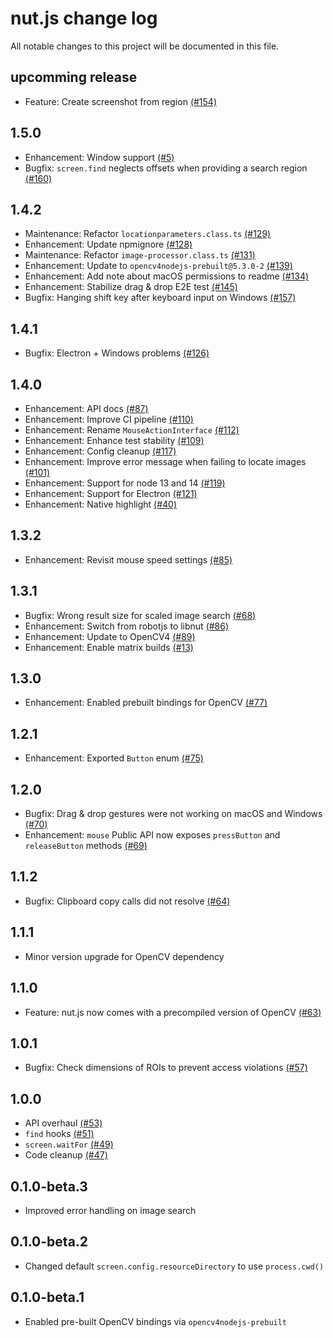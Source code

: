 # nut.js change log

All notable changes to this project will be documented in this file.

## upcomming release
- Feature: Create screenshot from region [(#154)](https://github.com/nut-tree/nut.js/issues/154)

## 1.5.0

- Enhancement: Window support [(#5)](https://github.com/nut-tree/nut.js/issues/5)
- Bugfix: `screen.find` neglects offsets when providing a search region [(#160)](https://github.com/nut-tree/nut.js/issues/160)

## 1.4.2

- Maintenance: Refactor `locationparameters.class.ts` [(#129)](https://github.com/nut-tree/nut.js/issues/129)
- Enhancement: Update npmignore [(#128)](https://github.com/nut-tree/nut.js/issues/128)
- Maintenance: Refactor `image-processor.class.ts` [(#131)](https://github.com/nut-tree/nut.js/issues/131)
- Enhancement: Update to `opencv4nodejs-prebuilt@5.3.0-2` [(#139)](https://github.com/nut-tree/nut.js/issues/139)
- Enhancement: Add note about macOS permissions to readme [(#134)](https://github.com/nut-tree/nut.js/issues/134)
- Enhancement: Stabilize drag & drop E2E test [(#145)](https://github.com/nut-tree/nut.js/issues/145)
- Bugfix: Hanging shift key after keyboard input on Windows [(#157)](https://github.com/nut-tree/nut.js/issues/157)

## 1.4.1

- Bugfix: Electron + Windows problems [(#126)](https://github.com/nut-tree/nut.js/issues/126)

## 1.4.0

- Enhancement: API docs [(#87)](https://github.com/nut-tree/nut.js/issues/87)
- Enhancement: Improve CI pipeline [(#110)](https://github.com/nut-tree/nut.js/issues/110)
- Enhancement: Rename `MouseActionInterface` [(#112)](https://github.com/nut-tree/nut.js/issues/112)
- Enhancement: Enhance test stability [(#109)](https://github.com/nut-tree/nut.js/issues/109)
- Enhancement: Config cleanup [(#117)](https://github.com/nut-tree/nut.js/issues/117)
- Enhancement: Improve error message when failing to locate images [(#101)](https://github.com/nut-tree/nut.js/issues/101)
- Enhancement: Support for node 13 and 14 [(#119)](https://github.com/nut-tree/nut.js/issues/119)
- Enhancement: Support for Electron [(#121)](https://github.com/nut-tree/nut.js/issues/121)
- Enhancement: Native highlight [(#40)](https://github.com/nut-tree/nut.js/issues/40)

## 1.3.2

- Enhancement: Revisit mouse speed settings [(#85)](https://github.com/nut-tree/nut.js/issues/85)

## 1.3.1

- Bugfix: Wrong result size for scaled image search [(#68)](https://github.com/nut-tree/nut.js/issues/68)
- Enhancement: Switch from robotjs to libnut [(#86)](https://github.com/nut-tree/nut.js/issues/86)
- Enhancement: Update to OpenCV4 [(#89)](https://github.com/nut-tree/nut.js/issues/89)
- Enhancement: Enable matrix builds [(#13)](https://github.com/nut-tree/nut.js/issues/13)

## 1.3.0

- Enhancement: Enabled prebuilt bindings for OpenCV [(#77)](https://github.com/nut-tree/nut.js/issues/77)

## 1.2.1

- Enhancement: Exported `Button` enum [(#75)](https://github.com/nut-tree/nut.js/issues/75)

## 1.2.0

- Bugfix: Drag & drop gestures were not working on macOS and Windows [(#70)](https://github.com/nut-tree/nut.js/issues/70)
- Enhancement: `mouse` Public API now exposes `pressButton` and `releaseButton` methods [(#69)](https://github.com/nut-tree/nut.js/issues/69)

## 1.1.2

- Bugfix: Clipboard copy calls did not resolve [(#64)](https://github.com/nut-tree/nut.js/issues/64)

## 1.1.1

- Minor version upgrade for OpenCV dependency

## 1.1.0

- Feature: nut.js now comes with a precompiled version of OpenCV [(#63)](https://github.com/nut-tree/nut.js/issues/63)

## 1.0.1

- Bugfix: Check dimensions of ROIs to prevent access violations [(#57)](https://github.com/nut-tree/nut.js/issues/57)

## 1.0.0

- API overhaul [(#53)](https://github.com/nut-tree/nut.js/issues/53)
- `find` hooks [(#51)](https://github.com/nut-tree/nut.js/issues/51)
- `screen.waitFor` [(#49)](https://github.com/nut-tree/nut.js/issues/49)
- Code cleanup [(#47)](https://github.com/nut-tree/nut.js/issues/47)

## 0.1.0-beta.3

- Improved error handling on image search

## 0.1.0-beta.2

- Changed default `screen.config.resourceDirectory` to use `process.cwd()`

## 0.1.0-beta.1

- Enabled pre-built OpenCV bindings via `opencv4nodejs-prebuilt`
